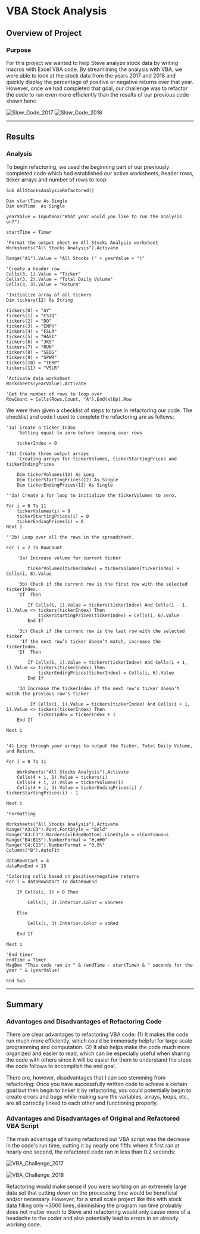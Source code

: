 # VBA Stock Analysis

## Overview of Project
  
### Purpose
  For this project we wanted to help Steve analyze stock data by writing macros with Excel VBA code. By streamlining the analysis with VBA, we were able to look at the stock data from the years 2017 and 2018 and quickly display the percentage of positive or negative returns over that year. However, once we had completed that goal, our challenge was to refactor the code to run even more efficiently than the results of our previous code shown here:
  
  ![Slow_Code_2017](https://user-images.githubusercontent.com/82347825/116831861-e8cedf00-ab7f-11eb-830a-a8b1bb76a524.png)
  ![Slow_Code_2018](https://user-images.githubusercontent.com/82347825/116831863-ec626600-ab7f-11eb-8d94-bd80ac23cf53.png)
  
---

## Results

### Analysis
  To begin refactoring, we used the beginning part of our previously completed code which had established our active worksheets, header rows, ticker arrays and number of rows to loop:
  
    Sub AllStocksAnalysisRefactored()
  
    Dim startTime As Single
    Dim endTime  As Single

    yearValue = InputBox("What year would you like to run the analysis on?")

    startTime = Timer
    
    'Format the output sheet on All Stocks Analysis worksheet
    Worksheets("All Stocks Analysis").Activate
    
    Range("A1").Value = "All Stocks (" + yearValue + ")"
    
    'Create a header row
    Cells(3, 1).Value = "Ticker"
    Cells(3, 2).Value = "Total Daily Volume"
    Cells(3, 3).Value = "Return"

    'Initialize array of all tickers
    Dim tickers(12) As String
    
    tickers(0) = "AY"
    tickers(1) = "CSIQ"
    tickers(2) = "DQ"
    tickers(3) = "ENPH"
    tickers(4) = "FSLR"
    tickers(5) = "HASI"
    tickers(6) = "JKS"
    tickers(7) = "RUN"
    tickers(8) = "SEDG"
    tickers(9) = "SPWR"
    tickers(10) = "TERP"
    tickers(11) = "VSLR"
    
    'Activate data worksheet
    Worksheets(yearValue).Activate
    
    'Get the number of rows to loop over
    RowCount = Cells(Rows.Count, "A").End(xlUp).Row
  
  
  We were then given a checklist of steps to take in refactoring our code. The checklist and code I used to complete the refactoring are as follows:
  
    '1a) Create a ticker Index
        'Setting equal to zero before looping over rows
        
        tickerIndex = 0
        
    '1b) Create three output arrays
        'Creating arrays for tickerVolumes, tickerStartingPrices and tickerEndingPrices
        
        Dim tickerVolumes(12) As Long
        Dim tickerStartingPrices(12) As Single
        Dim tickerEndingPrices(12) As Single
    
    ''2a) Create a for loop to initialize the tickerVolumes to zero.
        
    For i = 0 To 11
        tickerVolumes(i) = 0
        tickerStartingPrices(i) = 0
        tickerEndingPrices(i) = 0
    Next i
        
    ''2b) Loop over all the rows in the spreadsheet.
    
    For i = 2 To RowCount
    
        '3a) Increase volume for current ticker
        
            tickerVolumes(tickerIndex) = tickerVolumes(tickerIndex) + Cells(i, 8).Value
        
        '3b) Check if the current row is the first row with the selected tickerIndex.
        'If  Then
            
            If Cells(i, 1).Value = tickers(tickerIndex) And Cells(i - 1, 1).Value <> tickers(tickerIndex) Then
                tickerStartingPrices(tickerIndex) = Cells(i, 6).Value
            End If
        
        '3c) Check if the current row is the last row with the selected ticker
         'If the next row’s ticker doesn’t match, increase the tickerIndex.
        'If  Then
            
            If Cells(i, 1).Value = tickers(tickerIndex) And Cells(i + 1, 1).Value <> tickers(tickerIndex) Then
                tickerEndingPrices(tickerIndex) = Cells(i, 6).Value
            End If
            
        '3d Increase the tickerIndex if the next row's ticker doesn't match the previous row's ticker
             
             If Cells(i, 1).Value = tickers(tickerIndex) And Cells(i + 1, 1).Value <> tickers(tickerIndex) Then
                tickerIndex = tickerIndex + 1
        End If

    Next i
            
     
    '4) Loop through your arrays to output the Ticker, Total Daily Volume, and Return.
    
    For i = 0 To 11
        
        Worksheets("All Stocks Analysis").Activate
        Cells(4 + i, 1).Value = tickers(i)
        Cells(4 + i, 2).Value = tickerVolumes(i)
        Cells(4 + i, 3).Value = tickerEndingPrices(i) / tickerStartingPrices(i) - 1
        
    Next i
    
    'Formatting
    
    Worksheets("All Stocks Analysis").Activate
    Range("A3:C3").Font.FontStyle = "Bold"
    Range("A3:C3").Borders(xlEdgeBottom).LineStyle = xlContinuous
    Range("B4:B15").NumberFormat = "#,##0"
    Range("C4:C15").NumberFormat = "0.0%"
    Columns("B").AutoFit

    dataRowStart = 4
    dataRowEnd = 15

    'Coloring cells based on positive/negative returns
    For i = dataRowStart To dataRowEnd
        
        If Cells(i, 3) > 0 Then
            
            Cells(i, 3).Interior.Color = vbGreen
            
        Else
        
            Cells(i, 3).Interior.Color = vbRed
            
        End If
        
    Next i
 
    'End timer
    endTime = Timer
    MsgBox "This code ran in " & (endTime - startTime) & " seconds for the year " & (yearValue)

    End Sub

---

## Summary

### Advantages and Disadvantages of Refactoring Code
  There are clear advantages to refactoring VBA code: 
    (1) It makes the code run much more efficiently, which could be immensely helpful for large scale programming and computation.
    (2) It also helps make the code much more organized and easier to read, which can be especially useful when sharing the code with others since it will be easier for them to       understand the steps the code follows to accomplish the end goal.
  
  There are, however, disadvantages that I can see stemming from refactoring: 
    Once you have successfully written code to achieve a certain goal but then begin to tinker it by refactoring, you could potentially begin to create errors and bugs while making sure the variables, arrays, loops, etc., are all correctly linked to each other and functioning properly. 
    
    
### Advantages and Disadvantages of Original and Refactored VBA Script
  The main advantage of having refactored our VBA script was the decrease in the code's run time, cutting it by nearly one fifth: where it first ran at nearly one second, the refactored code ran in less than 0.2 seconds:
  
![VBA_Challenge_2017](https://user-images.githubusercontent.com/82347825/116827889-8bc82e80-ab69-11eb-8f8f-3dc07b8a7729.png)

![VBA_Challenge_2018](https://user-images.githubusercontent.com/82347825/116827894-8ec31f00-ab69-11eb-8b65-f11ab3fbeabc.png)

  Refactoring would make sense if you were working on an extremely large data set that cutting down on the processing time would be beneficial and/or necessary. However, for a small scale project like this with stock data filling only ~3000 lines, diminishing the program run time probably does not matter much to Steve and refactoring would only cause more of a headache to the coder and also potentially lead to errors in an already working code.
